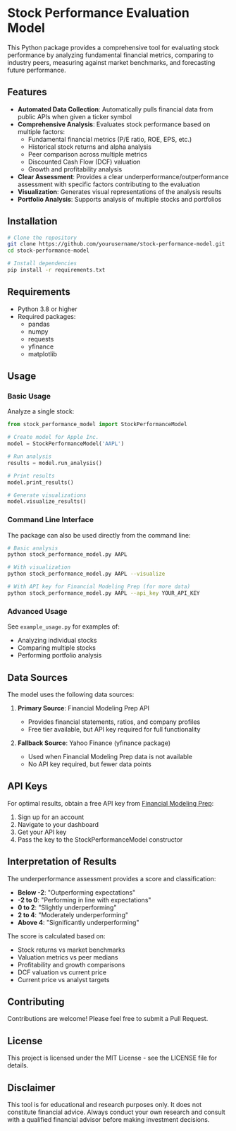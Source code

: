 # Stock Performance Evaluation Model

This Python package provides a comprehensive tool for evaluating stock performance by analyzing fundamental financial metrics, comparing to industry peers, measuring against market benchmarks, and forecasting future performance.

## Features

- **Automated Data Collection**: Automatically pulls financial data from public APIs when given a ticker symbol
- **Comprehensive Analysis**: Evaluates stock performance based on multiple factors:
  - Fundamental financial metrics (P/E ratio, ROE, EPS, etc.)
  - Historical stock returns and alpha analysis
  - Peer comparison across multiple metrics
  - Discounted Cash Flow (DCF) valuation
  - Growth and profitability analysis
- **Clear Assessment**: Provides a clear underperformance/outperformance assessment with specific factors contributing to the evaluation
- **Visualization**: Generates visual representations of the analysis results
- **Portfolio Analysis**: Supports analysis of multiple stocks and portfolios

## Installation

```bash
# Clone the repository
git clone https://github.com/yourusername/stock-performance-model.git
cd stock-performance-model

# Install dependencies
pip install -r requirements.txt
```

## Requirements

- Python 3.8 or higher
- Required packages:
  - pandas
  - numpy
  - requests
  - yfinance
  - matplotlib

## Usage

### Basic Usage

Analyze a single stock:

```python
from stock_performance_model import StockPerformanceModel

# Create model for Apple Inc.
model = StockPerformanceModel('AAPL')

# Run analysis
results = model.run_analysis()

# Print results
model.print_results()

# Generate visualizations
model.visualize_results()
```

### Command Line Interface

The package can also be used directly from the command line:

```bash
# Basic analysis
python stock_performance_model.py AAPL

# With visualization
python stock_performance_model.py AAPL --visualize

# With API key for Financial Modeling Prep (for more data)
python stock_performance_model.py AAPL --api_key YOUR_API_KEY
```

### Advanced Usage

See `example_usage.py` for examples of:
- Analyzing individual stocks
- Comparing multiple stocks
- Performing portfolio analysis

## Data Sources

The model uses the following data sources:

1. **Primary Source**: Financial Modeling Prep API
   - Provides financial statements, ratios, and company profiles
   - Free tier available, but API key required for full functionality

2. **Fallback Source**: Yahoo Finance (yfinance package)
   - Used when Financial Modeling Prep data is not available
   - No API key required, but fewer data points

## API Keys

For optimal results, obtain a free API key from [Financial Modeling Prep](https://financialmodelingprep.com/developer/docs/):

1. Sign up for an account
2. Navigate to your dashboard
3. Get your API key
4. Pass the key to the StockPerformanceModel constructor

## Interpretation of Results

The underperformance assessment provides a score and classification:

- **Below -2**: "Outperforming expectations"
- **-2 to 0**: "Performing in line with expectations"
- **0 to 2**: "Slightly underperforming"
- **2 to 4**: "Moderately underperforming"
- **Above 4**: "Significantly underperforming"

The score is calculated based on:
- Stock returns vs market benchmarks
- Valuation metrics vs peer medians
- Profitability and growth comparisons
- DCF valuation vs current price
- Current price vs analyst targets

## Contributing

Contributions are welcome! Please feel free to submit a Pull Request.

## License

This project is licensed under the MIT License - see the LICENSE file for details.

## Disclaimer

This tool is for educational and research purposes only. It does not constitute financial advice. Always conduct your own research and consult with a qualified financial advisor before making investment decisions.